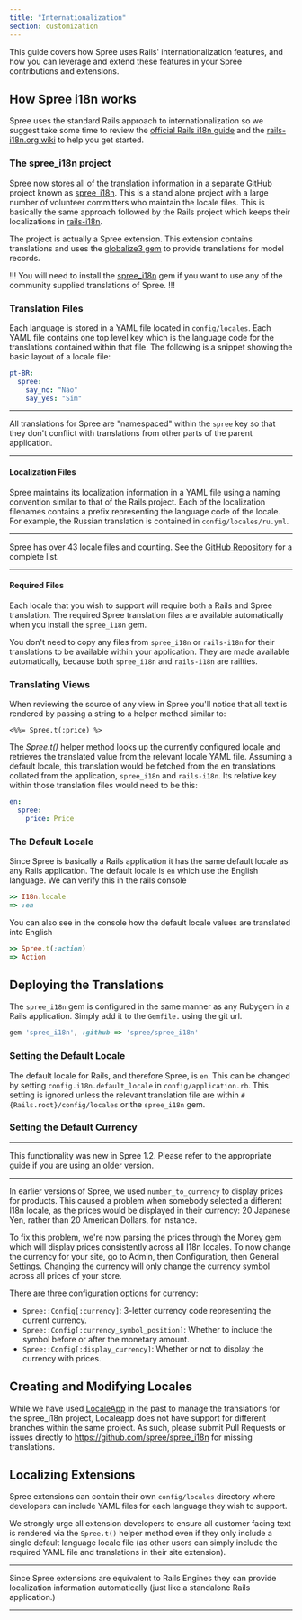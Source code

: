 ```yaml
---
title: "Internationalization"
section: customization
---
```


This guide covers how Spree uses Rails' internationalization features, and how
you can leverage and extend these features in your Spree contributions and
extensions.

## How Spree i18n works

Spree uses the standard Rails approach to internationalization so we suggest
take some time to review the [official Rails i18n
guide](http://guides.rubyonrails.org/i18n.html) and the
[rails-i18n.org wiki](http://rails-i18n.org/wiki) to help you get started.

### The spree_i18n project

Spree now stores all of the translation information in a separate GitHub project
known as [spree_i18n](https://github.com/spree/spree_i18n). This is a stand
alone project with a large number of volunteer committers who maintain the
locale files. This is basically the same approach followed by the Rails project
which keeps their localizations in
[rails-i18n](https://github.com/svenfuchs/rails-i18n).

The project is actually a Spree extension. This extension contains translations and
uses the [globalize3 gem](https://github.com/svenfuchs/globalize3) to provide
translations for model records.

!!!
You will need to install the [spree_i18n](https://github.com/spree/spree_i18n)
gem if you want to use any of the community supplied translations of Spree.
!!!

### Translation Files

Each language is stored in a YAML file located in `config/locales`. Each YAML
file contains one top level key which is the language code for the translations
contained within that file.  The following is a snippet showing the basic layout
of a locale file:

```yaml
pt-BR:
  spree:
    say_no: "Não"
    say_yes: "Sim"
```

***
All translations for Spree are "namespaced" within the `spree` key so that they
don't conflict with translations from other parts of the parent application.
***

#### Localization Files

Spree maintains its localization information in a YAML file using a naming
convention similar to that of the Rails project.  Each of the localization
filenames contains a prefix representing the language code of the locale. For
example, the Russian translation is contained in `config/locales/ru.yml`.

***
Spree has over 43 locale files and counting.  See the [GitHub
Repository](https://github.com/spree/spree_i18n/tree/master/config/locales) for a
complete list.
***

#### Required Files

Each locale that you wish to support will require both a Rails and Spree
translation.  The required Spree translation files are available automatically
when you install the `spree_i18n` gem.

You don't need to copy any files from `spree_i18n` or `rails-i18n` for their
translations to be available within your application. They are made available
automatically, because both `spree_i18n` and `rails-i18n` are railties.

### Translating Views

When reviewing the source of any view in Spree you'll notice that all text is
rendered by passing a string to a helper method similar to:

```erb
<%%= Spree.t(:price) %>
```

The *Spree.t()* helper method looks up the currently configured locale and retrieves
the translated value from the relevant locale YAML file. Assuming a default
locale, this translation would be fetched from the en translations collated from
the application, `spree_i18n` and `rails-i18n`. Its relative key within those
translation files would need to be this:

```yaml
en:
  spree:
    price: Price
```

### The Default Locale

Since Spree is basically a Rails application it has the same default locale as
any Rails application.  The default locale is `en` which use the English
language.  We can verify this in the rails console

```ruby
>> I18n.locale
=> :en
```

You can also see in the console how the default locale values are translated
into English

```ruby
>> Spree.t(:action)
=> Action
```

## Deploying the Translations

The `spree_i18n` gem is configured in the same manner as any Rubygem in a Rails
application.  Simply add it to the `Gemfile.` using the git url.

```ruby
gem 'spree_i18n', :github => 'spree/spree_i18n'
```

### Setting the Default Locale

The default locale for Rails, and therefore Spree, is `en`. This can be changed by setting
`config.i18n.default_locale` in `config/application.rb`. This setting is ignored
unless the relevant translation file are within `#{Rails.root}/config/locales`
or the `spree_i18n` gem.

### Setting the Default Currency

***
This functionality was new in Spree 1.2. Please refer to the appropriate
guide if you are using an older version.
***

In earlier versions of Spree, we used `number_to_currency` to display prices for
products. This caused a problem when somebody selected a different I18n locale,
as the prices would be displayed in their currency: 20 Japanese Yen, rather than
20 American Dollars, for instance.

To fix this problem, we're now parsing the prices through the Money gem which
will display prices consistently across all I18n locales. To now change the
currency for your site, go to Admin, then Configuration, then General Settings.
Changing the currency will only change the currency symbol across all prices of
your store.

There are three configuration options for currency:

* `Spree::Config[:currency]`: 3-letter currency code representing the current currency.
* `Spree::Config[:currency_symbol_position]`: Whether to include the symbol before or after the monetary amount.
* `Spree::Config[:display_currency]`: Whether or not to display the currency with prices.

## Creating and Modifying Locales

While we have used [LocaleApp](http://localeapp.com) in the past to manage the translations for the spree_i18n project, Localeapp does not have support for different branches within the same project. As such, please submit Pull Requests or issues directly to https://github.com/spree/spree_i18n for missing translations.

## Localizing Extensions

Spree extensions can contain their own `config/locales` directory where
developers can include YAML files for each language they wish to support.

We strongly urge all extension developers to ensure all customer facing text is
rendered via the `Spree.t()` helper method even if they only include a single default
language locale file (as other users can simply include the required YAML file
and translations in their site extension).

***
Since Spree extensions are equivalent to Rails Engines they can provide
localization information automatically (just like a standalone Rails
application.)
***